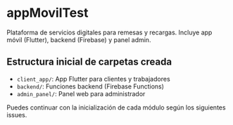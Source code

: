 
# appMovilTest

Plataforma de servicios digitales para remesas y recargas. Incluye app móvil (Flutter), backend (Firebase) y panel admin.

## Estructura inicial de carpetas creada

- `client_app/`: App Flutter para clientes y trabajadores
- `backend/`: Funciones backend (Firebase Functions)
- `admin_panel/`: Panel web para administrador

Puedes continuar con la inicialización de cada módulo según los siguientes issues.
